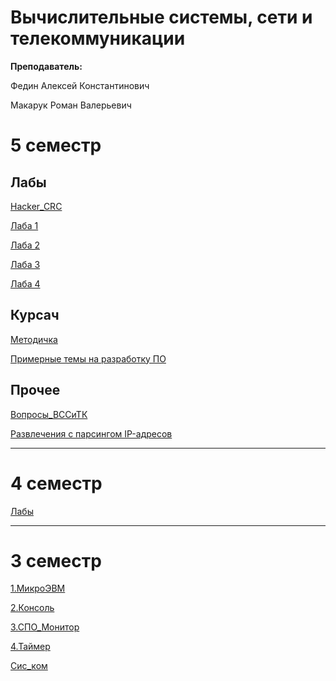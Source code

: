 # Вычислительные системы, сети и телекоммуникации

**Преподаватель:**

Федин Алексей Константинович

Макарук Роман Валерьевич

# 5 семестр

## Лабы

[Hacker_CRC](https://github.com/DMN902/SpbGTI/blob/main/File/seti/Hacker_CRC.pdf)

[Лаба 1](https://github.com/DMN902/SpbGTI/blob/main/File/seti/Practice_01_Lab_01.pdf)

[Лаба 2](https://github.com/DMN902/SpbGTI/blob/main/File/seti/Laboratory_01.pdf)

[Лаба 3](https://github.com/DMN902/SpbGTI/blob/main/File/seti/Laboratory_02.pdf)

[Лаба 4](https://github.com/DMN902/SpbGTI/blob/main/File/seti/Laboratory_04.pdf)

## Курсач

[Методичка](https://github.com/DMN902/SpbGTI/blob/main/File/seti/Seti_EVM._Metodicheskie_ukazaniya.pdf)

[Примерные темы на разработку ПО](https://github.com/DMN902/SpbGTI/blob/main/File/seti/Примерные%20темы%20на%20разработку%20ПО.txt)

## Прочее

[Вопросы_ВССиТК](https://github.com/DMN902/SpbGTI/blob/main/File/seti/Вопросы_ВССиТК.doc)

[Развлечения с парсингом IP-адресов](https://github.com/DMN902/SpbGTI/blob/main/File/seti/Развлечения%20с%20парсингом%20IP-адресов.pdf)

****************************************

# 4 семестр

[Лабы](https://github.com/DMN902/SpbGTI/blob/main/File/3sem/ComputingSystems/Prakticheskie_raboty_4_semestr.pdf)

****************************************

# 3 семестр
[1.МикроЭВМ](https://github.com/DMN902/SpbGTI/blob/main/File/3sem/ComputingSystems/МикроЭВМ/МикроЭВМ.pdf)

[2.Консоль](https://github.com/DMN902/SpbGTI/blob/main/File/3sem/ComputingSystems/Консоль/Консоль.pdf)

[3.СПО_Монитор](https://github.com/DMN902/SpbGTI/blob/main/File/3sem/ComputingSystems/СПОМонитор/СПО_монитор.pdf)

[4.Таймер](https://github.com/DMN902/SpbGTI/blob/main/File/3sem/ComputingSystems/Таймер/Таймер.pdf)

[Сис_ком](https://github.com/DMN902/SpbGTI/blob/main/File/3sem/ComputingSystems/Сис-ком/Сис_ком.pdf)
